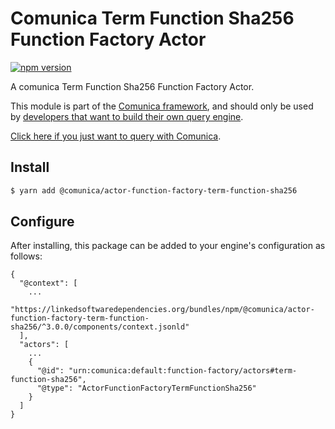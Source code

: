 # Comunica Term Function Sha256 Function Factory Actor

[![npm version](https://badge.fury.io/js/%40comunica%2Factor-function-factory-term-function-sha256.svg)](https://www.npmjs.com/package/@comunica/actor-function-factory-term-function-sha256)

A comunica Term Function Sha256 Function Factory Actor.

This module is part of the [Comunica framework](https://github.com/comunica/comunica),
and should only be used by [developers that want to build their own query engine](https://comunica.dev/docs/modify/).

[Click here if you just want to query with Comunica](https://comunica.dev/docs/query/).

## Install

```bash
$ yarn add @comunica/actor-function-factory-term-function-sha256
```

## Configure

After installing, this package can be added to your engine's configuration as follows:
```text
{
  "@context": [
    ...
    "https://linkedsoftwaredependencies.org/bundles/npm/@comunica/actor-function-factory-term-function-sha256/^3.0.0/components/context.jsonld"
  ],
  "actors": [
    ...
    {
      "@id": "urn:comunica:default:function-factory/actors#term-function-sha256",
      "@type": "ActorFunctionFactoryTermFunctionSha256"
    }
  ]
}
```
